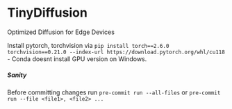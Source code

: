 # TinyDiffusion
Optimized Diffusion for Edge Devices


Install pytorch, torchvision via `pip install torch==2.6.0 torchvision==0.21.0 --index-url https://download.pytorch.org/whl/cu118` - Conda doesnt install GPU version on Windows.

##### Sanity

Before committing changes run `pre-commit run --all-files` or `pre-commit run --file <file1>, <file2> ...`
